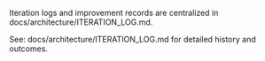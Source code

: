 Iteration logs and improvement records are centralized in docs/architecture/ITERATION_LOG.md.

See: docs/architecture/ITERATION_LOG.md for detailed history and outcomes.

